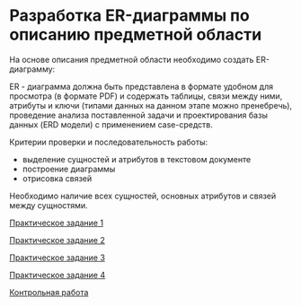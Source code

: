 # Разработка ER-диаграммы по описанию предметной области

На основе описания предметной области необходимо создать ER-диаграмму:

ER - диаграмма должна быть представлена в формате удобном для просмотра (в формате PDF) 
и содержать таблицы, связи между ними, атрибуты и ключи (типами данных на данном этапе можно пренебречь),
проведение анализа поставленной задачи и проектирования базы данных (ERD модели) с применением case-средств.

Критерии проверки и последовательность работы: 
* выделение сущностей и атрибутов в текстовом документе
* построение диаграммы
* отрисовка связей

Необходимо наличие всех сущностей, основных атрибутов и связей между сущностями.

[Практическое задание 1](er_test1.md)

[Практическое задание 2](er_test3.md)

[Практическое задание 3](er_test3.md)

[Практическое задание 4](er_test4.md)

[Контрольная работа](er_ctrl.md)
